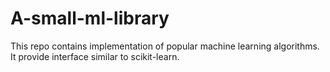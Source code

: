 # A-small-ml-library
This repo contains implementation of popular machine learning algorithms. It provide interface similar to scikit-learn.
